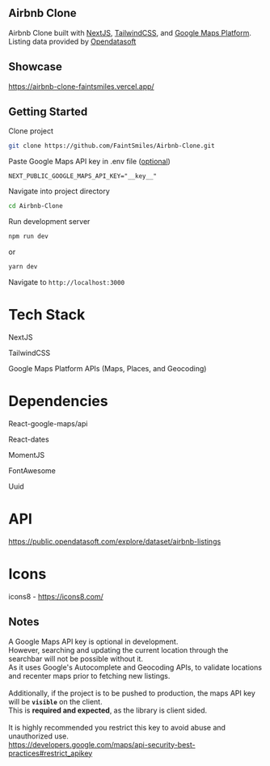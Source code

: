 ## Airbnb Clone 
Airbnb Clone built with [NextJS](https://nextjs.org/), [TailwindCSS](https://tailwindcss.com/), and [Google Maps Platform](https://mapsplatform.google.com/). 
<br /> 
Listing data provided by [Opendatasoft](https://opendatasoft.com/)
<br/>

## Showcase 

https://airbnb-clone-faintsmiles.vercel.app/

## Getting Started

Clone project
```bash
git clone https://github.com/FaintSmiles/Airbnb-Clone.git
```
Paste Google Maps API key in .env file ([optional](#Notes))
```env
NEXT_PUBLIC_GOOGLE_MAPS_API_KEY="__key__"
```

Navigate into project directory
```bash
cd Airbnb-Clone
```
Run development server
```bash
npm run dev
```
or 
```bash
yarn dev
```
Navigate to 
```http://localhost:3000```
<br />

# Tech Stack 

NextJS

TailwindCSS

Google Maps Platform APIs (Maps, Places, and Geocoding)


# Dependencies

React-google-maps/api 

React-dates

MomentJS

FontAwesome

Uuid

# API 

https://public.opendatasoft.com/explore/dataset/airbnb-listings

# Icons

icons8 - https://icons8.com/

## Notes

A Google Maps API key is optional in development. 
<br />
However, searching and updating the current location through the searchbar will not be possible without it. 
<br />
As it uses Google's Autocomplete and Geocoding APIs, to validate locations and recenter maps prior to fetching new listings.
<br />
<br />
Additionally, if the project is to be pushed to production, the maps API key will be **``visible``** on the client. 
<br />
This is **required and expected**, as the library is client sided.
<br />
<br />
It is highly recommended you restrict this key to avoid abuse and unauthorized use. 
<br />
https://developers.google.com/maps/api-security-best-practices#restrict_apikey
<br />
<br />

